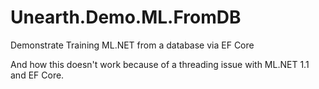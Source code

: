 ﻿# Unearth.Demo.ML.FromDB
Demonstrate Training ML.NET from a database via EF Core

And how this doesn't work because of a threading issue with ML.NET 1.1 and EF Core.


